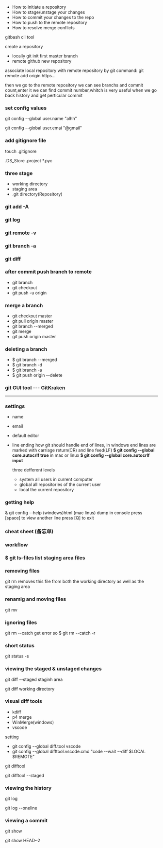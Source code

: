 - How to initiate a repository
- How to stage/unstage your changes
- How to commit your changes to the repo
- How to push to the remote repository
- How to resolve merge conflicts

gitbash   cil tool



create a repository
- locally   git init first  master branch
- remote  github new repository

associate local repository with remote repository by git command: git remote add origin https...

then we go to the remote repository we can see branchs and commit count,enter it we can find commit number,whitch is very useful when we go back history and get perticular commit

### set config values

git config --global user.name "alhh"

git config --global user.emai "@gmail"

### add gitignore file

touch .gitignore

.DS_Store
.project
*.pyc

### three stage

- working directory
- staging area
- .git directory(Repository)

### git add -A

### git log

### git remote -v

### git branch -a

### git diff

### after commit push branch to remote

- git branch <branch name>
- git checkout <branch name>
- git push -u origin <branch name>

### merge a branch

- git checkout master
- git pull origin master
- git branch --merged
- git merge <branch name>
- git push origin master

### deleting a branch

- $ git branch --merged
- $ git branch -d <branch name>
- $ git branch -a
- $ git push origin --delete <branch name>

### git GUI tool --- GitKraken

-----------------------------------------------------

### settings

- name
- email
- default editor
- line ending   how git should handle end of lines, in windows end lines are marked with carriage return(CR) and line feed(LF)  **$ git config --global core.autocrlf true**  in mac or linux **$ git config --global core.autocrlf input**

   three defferent levels
   - system   all users in current computer
   - global   all repositories of the current user
   - local    the current repository

### getting help

& git config --help    (windows)html  (mac linus) dump in console press [space] to view another line press [Q] to exit

### cheat sheet (备忘单)

### workflow

### $ git ls-files   list staging area files

### removing files

 git rm <file name>   removes this file from both the working directory as well as the staging area

### renamig and moving files

 git mv <old name> <new name>

### ignoring files

 git rm --catch <direc name>  get error so   $ git rm --catch -r <direc name>

### short status

 git status -s

### viewing the staged & unstaged changes

 git diff --staged     staginh area

 git diff     working directory

### visual diff tools

- kdiff
- p4 merge
- WinMerge(windows)
- vscode

setting

- git config --global diff.tool vscode
- git config --global difftool.vscode.cmd "code --wait --diff $LOCAL $REMOTE"

git difftool

git difftool --staged

### viewing the history

git log

git log --oneline

### viewing a commit

git show <commit name>

git show HEAD~2



